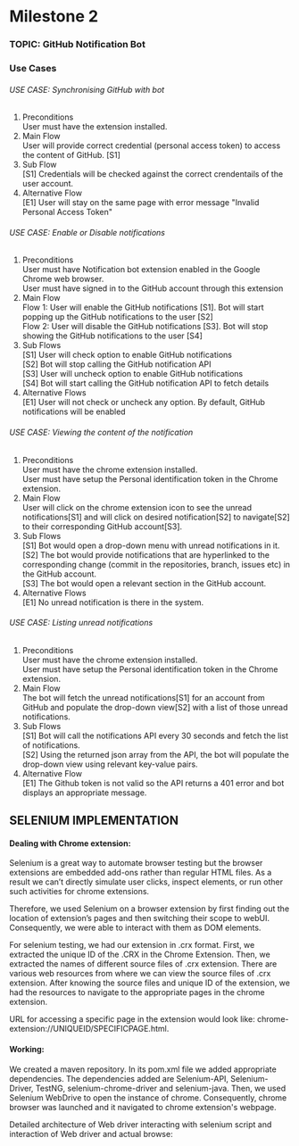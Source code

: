
# Milestone 2

### TOPIC: GitHub Notification Bot 

### Use Cases

###### USE CASE: Synchronising GitHub with bot
1. Preconditions<br>
User must have the extension installed.<br>
2. Main Flow<br>
User will provide correct credential (personal access token) to access the content of GitHub. [S1]<br>
3. Sub Flow<br>
[S1] Credentials will be checked against the correct crendentails of the user account.<br>
4. Alternative Flow<br>
[E1] User will stay on the same page with error message "Invalid Personal Access Token"<br>

###### USE CASE: Enable or Disable notifications
1. Preconditions<br>
User must have Notification bot extension enabled in the Google Chrome web browser.<br>
User must have signed in to the GitHub account through this extension<br>
2. Main Flow<br>
Flow 1: User will enable the GitHub notifications [S1]. Bot will start popping up the GitHub notifications to the user [S2]<br>
Flow 2: User will disable the GitHub notifications [S3]. Bot will stop showing the GitHub notifications to the user [S4]<br>
3. Sub Flows<br>
[S1] User will check option to enable GitHub notifications<br>
[S2] Bot will stop calling the GitHub notification API<br>
[S3] User will uncheck option to enable GitHub notifications<br>
[S4] Bot will start calling the GitHub notification API to fetch details<br>
4. Alternative Flows<br>
[E1] User will not check or uncheck any option. By default, GitHub notifications will be enabled<br>

###### USE CASE: Viewing the content of the notification
1. Preconditions<br>
User must have the chrome extension installed.<br>
User must have setup the Personal identification token in the Chrome extension.<br>
2. Main Flow<br>
User will click on the chrome extension icon to see the unread notifications[S1] and will click on desired notification[S2] to navigate[S2] to their corresponding GitHub account[S3].<br>
3. Sub Flows<br>
[S1] Bot would open a drop-down menu with unread notifications in it.<br>
[S2] The bot would provide notifications that are hyperlinked to the corresponding change (commit in the repositories, branch, issues etc) in the GitHub account.<br>
[S3] The bot would open a relevant section in the GitHub account.<br>
4. Alternative Flows<br>
[E1] No unread notification is there in the system.<br>

###### USE CASE: Listing unread notifications
1. Preconditions<br>
User must have the chrome extension installed.<br>
User must have setup the Personal identification token in the Chrome extension.<br>
2. Main Flow<br>
The bot will fetch the unread notifications[S1] for an account from GitHub and populate the drop-down view[S2] with a list of those unread notifications.<br>
3. Sub Flows<br>
[S1] Bot will call the notifications API every 30 seconds and fetch the list of notifications.<br>
[S2] Using the returned json array from the API, the bot will populate the drop-down view using relevant key-value pairs.<br>
4. Alternative Flow<br>
[E1] The Github token is not valid so the API returns a 401 error and bot displays an appropriate message.<br>


## SELENIUM IMPLEMENTATION

#### Dealing with Chrome extension:

Selenium is a great way to automate browser testing but the browser extensions are embedded add-ons rather than regular HTML files. As a result we can’t directly simulate user clicks, inspect elements, or run other such activities for chrome extensions.

Therefore, we used Selenium on a browser extension by first finding out the location of extension’s pages and then switching their scope to webUI. Consequently, we were able to interact with them as DOM elements.

For selenium testing, we had our extension in .crx format. First, we extracted the unique ID of the .CRX in the Chrome Extension. Then, we extracted the names of different source files of .crx extension. There are various web resources from where we can view the source files of .crx extension. After knowing the source files and unique ID of the extension, we had the resources to navigate to the appropriate pages in the chrome extension. 

URL for accessing a  specific page in the extension would look like: 
chrome-extension://UNIQUEID/SPECIFICPAGE.html.


#### Working:

We created a maven repository. In its pom.xml file we added appropriate dependencies. The dependencies added are Selenium-API, Selenium-Driver, TestNG, selenium-chrome-driver and selenium-java. Then, we used Selenium WebDrive to open the instance of chrome. Consequently, chrome browser was launched and it navigated to chrome extension's webpage.

Detailed architecture of Web driver interacting with selenium script and interaction of Web driver and actual browse:
<p allign = "center">
  <img allign = "center">

 </img>
 </p>

